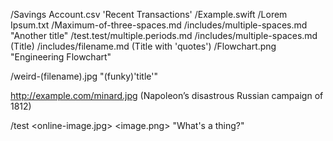 <!-- See https://github.com/iainc/Markdown-Content-Blocks for spec -->

/Savings Account.csv 'Recent Transactions'
/Example.swift
/Lorem Ipsum.txt
   /Maximum-of-three-spaces.md
/includes/multiple-spaces.md  "Another title"
/test.test/multiple.periods.md
/includes/multiple-spaces.md  (Title)
/includes/filename.md (Title with 'quotes')
/Flowchart.png "Engineering Flowchart"

<!-- TODO -->
/weird-(filename).jpg "(funky)'title'"

<!-- Not supported -->
http://example.com/minard.jpg (Napoleon’s disastrous Russian campaign of 1812)

<!-- Invalid -->
/test
<online-image.jpg>
<image.png> "What's a thing?"
